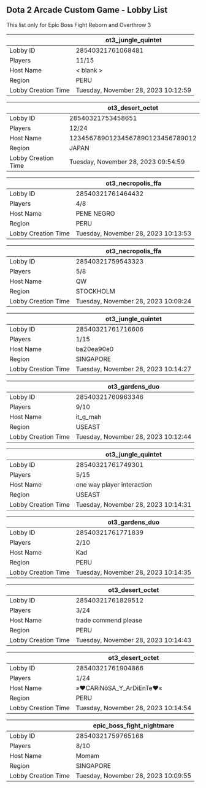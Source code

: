 ## Dota 2 Arcade Custom Game - Lobby List

This list only for Epic Boss Fight Reborn and Overthrow 3

|  | ot3_jungle_quintet |
| ------ | ------ |
| Lobby ID | 28540321761068481 |
| Players | 11/15 |
| Host Name | < blank > |
| Region | PERU |
| Lobby Creation Time | Tuesday, November 28, 2023 10:12:59 |


|  | ot3_desert_octet |
| ------ | ------ |
| Lobby ID | 28540321753458651 |
| Players | 12/24 |
| Host Name | 12345678901234567890123456789012 |
| Region | JAPAN |
| Lobby Creation Time | Tuesday, November 28, 2023 09:54:59 |


|  | ot3_necropolis_ffa |
| ------ | ------ |
| Lobby ID | 28540321761464432 |
| Players | 4/8 |
| Host Name | PENE  NEGRO |
| Region | PERU |
| Lobby Creation Time | Tuesday, November 28, 2023 10:13:53 |


|  | ot3_necropolis_ffa |
| ------ | ------ |
| Lobby ID | 28540321759543323 |
| Players | 5/8 |
| Host Name | QW |
| Region | STOCKHOLM |
| Lobby Creation Time | Tuesday, November 28, 2023 10:09:24 |


|  | ot3_jungle_quintet |
| ------ | ------ |
| Lobby ID | 28540321761716606 |
| Players | 1/15 |
| Host Name | ba20ea90e0 |
| Region | SINGAPORE |
| Lobby Creation Time | Tuesday, November 28, 2023 10:14:27 |


|  | ot3_gardens_duo |
| ------ | ------ |
| Lobby ID | 28540321760963346 |
| Players | 9/10 |
| Host Name | it_g_mah |
| Region | USEAST |
| Lobby Creation Time | Tuesday, November 28, 2023 10:12:44 |


|  | ot3_jungle_quintet |
| ------ | ------ |
| Lobby ID | 28540321761749301 |
| Players | 5/15 |
| Host Name | one way player interaction |
| Region | USEAST |
| Lobby Creation Time | Tuesday, November 28, 2023 10:14:31 |


|  | ot3_gardens_duo |
| ------ | ------ |
| Lobby ID | 28540321761771839 |
| Players | 2/10 |
| Host Name | Kad |
| Region | PERU |
| Lobby Creation Time | Tuesday, November 28, 2023 10:14:35 |


|  | ot3_desert_octet |
| ------ | ------ |
| Lobby ID | 28540321761829512 |
| Players | 3/24 |
| Host Name | trade commend please |
| Region | PERU |
| Lobby Creation Time | Tuesday, November 28, 2023 10:14:43 |


|  | ot3_desert_octet |
| ------ | ------ |
| Lobby ID | 28540321761904866 |
| Players | 1/24 |
| Host Name | »♥CARiNôSA_Y_ArDiEnTe♥« |
| Region | PERU |
| Lobby Creation Time | Tuesday, November 28, 2023 10:14:54 |


|  | epic_boss_fight_nightmare |
| ------ | ------ |
| Lobby ID | 28540321759765168 |
| Players | 8/10 |
| Host Name | Momam |
| Region | SINGAPORE |
| Lobby Creation Time | Tuesday, November 28, 2023 10:09:55 |


